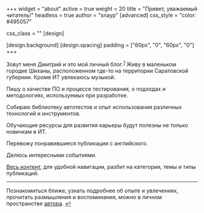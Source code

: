 +++
widget = "about"
active = true
weight = 20
title = "Привет, уважаемый читатель!"
headless = true
author  = "snayp"
[advanced]
 css_style = "color: #495057"
 
 css_class = ""
[design]


[design.background]
[design.spacing]
  padding = ["60px", "0", "60px", "0"]
+++

Зовут меня Дмитрий и это мой личный блог.<sup id="fnref">[1](#fn)</sup> Живу в маленьком городке Шиханы, расположенном где-то на территории Саратовской губернии. Кроме ИТ увлекаюсь музыкой.

Пишу о качестве ПО и процессе тестирования, о подходах и методологиях, используемых при разработке.

Собираю библиотеку автотестов и опыт использования различных технологий и инструментов.

Обучающие ресурсы для развития карьеры будут полезны не только новичкам в ИТ.

Перевожу понравившиеся публикации с английского.

Делюсь интересными событиями.

[Весь контент](содержание/), для удобной навигации, разбит на категории, темы и типы публикаций.

<!-- Избранные посты собраны в разделе [лучшее](лучшее/). -->

<section id="fn">
<hr />

Познакомиться ближе, узнать подробнее об опыте и увлечениях, прочитать размышления и воспоминания, можно в личном пространстве [автора](автор/). [↩︎](#fnref)

</section>

[fnref]: /#fnref
[fn]: /#fn
